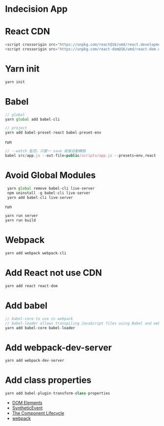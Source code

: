 # Indecision App

# React CDN

```js
<script crossorigin src="https://unpkg.com/react@16/umd/react.development.js"></script>
<script crossorigin src="https://unpkg.com/react-dom@16/umd/react-dom.development.js"></script>
```

# Yarn init

```js
yarn init
```

# Babel

```js
// global
yarn global add babel-cli

// project
yarn add babel-preset-react babel-preset-env
```

run

```js
// --watch 監控，只要一 save 就會自動轉換
babel src/app.js --out-file=public/scripts/app.js --presets=env,react --watch
```

# Avoid Global Modules

```js
 yarn global remove babel-cli live-server
 npm uninstall -g babel-cli live-server
 yarn add babel-cli live-server
```

run

```js
yarn run server
yarn run build
```

# Webpack

```js
yarn add webpack webpack-cli
```

# Add React not use CDN

```js
yarn add react react-dom
```

# Add babel

```js
// babel-core to use in webpack
// babel-loader allows transpiling JavaScript files using Babel and webpack.
yarn add babel-core babel-loader
```

# Add webpack-dev-server

```js
yarn add webpack-dev-server

```

# Add class properties

```js
yarn add babel-plugin-transform-class-properties
```

- [DOM Elements](https://reactjs.org/docs/dom-elements.html)
- [SyntheticEvent](https://reactjs.org/docs/events.html)
- [The Component Lifecycle](https://reactjs.org/docs/react-component.html#the-component-lifecycle)
- [webpack](https://webpack.js.org/)
